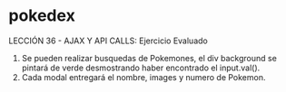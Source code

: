 # pokedex
LECCIÓN 36 - AJAX Y API CALLS: Ejercicio Evaluado 

1. Se pueden realizar busquedas de Pokemones, el div background se pintará de verde desmostrando haber encontrado el input.val().
2. Cada modal entregará el nombre, images y numero de Pokemon.

